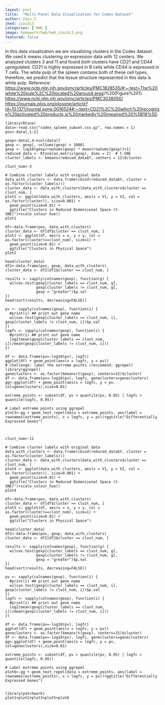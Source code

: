 ```yaml
---
layout: post
title:  "Multi-Panel Data Visualization for Codex Dataset"
author: Zayn Z
jhed: zzaidi3
categories: [ HW6 ]
image: homework/hw6/hw6_zzaidi3.png
featured: false
---
```


In this data visualization we are visualizing clusters in the Codex dataset. We used k means clustering on expression data with 12 centers. We analyzed clusters 3 and 11 and found both clusters have CD21 and CD44 upregulated. CD21 is highly expressed in B cells while CD44 is expressed in T cells. The white pulp of the spleen contains both of these cell types, therefore, we predict that the tissue structure represented in this data is white pulp.
Reference:
https://www.ncbi.nlm.nih.gov/pmc/articles/PMC1828535/#:~:text=The%20white%20pulp%2C%20located%20around,area)%20(Figure%201).
https://www.ncbi.nlm.nih.gov/pmc/articles/PMC3038050/
https://journals.plos.org/plosone/article?id=10.1371/journal.pone.0016524#:~:text=CD21%2C%20which%20recognize%20activated%20products,is%20markedly%20impaired%20%5B18%5D.


```{r}
library(Rtsne)
data<-read.csv("codex_spleen_subset.csv.gz", row.names = 1)
pos<-data[,1:2]

gexp<-data[,4:ncol(data)]
gexp <- gexp[, colSums(gexp) > 1000]
gexp <- log10(gexp/rowSums(gexp) * mean(rowSums(gexp))+1)
reduced_data <- Rtsne(as.matrix(gexp), dims = 2)  # t-SNE
cluster_labels <- kmeans(reduced_data$Y, centers = 12)$cluster

clust_num<-3

# Combine cluster labels with original data
data_with_clusters <- data.frame(cbind(reduced_data$Y, cluster = as.factor(cluster_labels)))
cluster_data <- data_with_clusters[data_with_clusters$cluster == clust_num, ]
plot1 <- ggplot(data_with_clusters, aes(x = V1, y = V2, col = as.factor(cluster)), size=0.001) +
  geom_point(size=0.01) +
  ggtitle("Clusters in Reduced Dimensional Space (t-SNE)")+scale_colour_hue()
plot1

df<-data.frame(pos, data_with_clusters)
cluster_data <- df[df$cluster == clust_num, ]
plot2 <- ggplot(df, aes(x = x, y = y, col = as.factor(cluster)==clust_num), size=1) +
  geom_point(size=0.01) +
  ggtitle("Clusters in Physical Space")
plot2

head(cluster_data)
df2<-data.frame(pos, gexp, data_with_clusters)
cluster_data <- df2[df2$cluster == clust_num, ]

results <- sapply(colnames(gexp), function(g) {
  wilcox.test(gexp[cluster_labels == clust_num, g],
              gexp[cluster_labels != clust_num, g],
              gexp = "greater")$p.val
})
head(sort(results, decreasing=FALSE))

pv <- sapply(colnames(gexp), function(i) {
  #print(i) ## print out gene name
  wilcox.test(gexp[cluster_labels == clust_num, i], gexp[cluster_labels != clust_num, i])$p.val
})
logfc <- sapply(colnames(gexp), function(i) {
  #print(i) ## print out gene name
  log2(mean(gexp[cluster_labels == clust_num, i])/mean(gexp[cluster_labels != clust_num, i]))
})

df <- data.frame(pv=-log10(pv), logfc)
ggplot(df) + geom_point(aes(x = logfc, y = pv))
# challenge: label the extreme points (reccomend: ggrepel)
library(ggrepel)
geneclusters <- as.factor(kmeans(t(gexp), centers=15)$cluster)
df <- data.frame(pv=-log10(pv), logfc, geneclusters=geneclusters)
gg<-ggplot(df) + geom_point(aes(x = logfc, y = pv, col=geneclusters),size=0.01)

extreme_points <- subset(df, pv > quantile(pv, 0.95) | logfc > quantile(logfc, 0.95))

# Label extreme points using ggrepel
plot3<-gg + geom_text_repel(data = extreme_points, aes(label = rownames(extreme_points), x = logfc, y = pv))+ggtitle("Differentially Expressed Genes")



clust_num<-11

# Combine cluster labels with original data
data_with_clusters <- data.frame(cbind(reduced_data$Y, cluster = as.factor(cluster_labels)))
cluster_data <- data_with_clusters[data_with_clusters$cluster == clust_num, ]
plot4 <- ggplot(data_with_clusters, aes(x = V1, y = V2, col = as.factor(cluster)), size=0.001) +
  geom_point(size=0.01) +
  ggtitle("Clusters in Reduced Dimensional Space (t-SNE)")+scale_colour_hue()
plot4

df<-data.frame(pos, data_with_clusters)
cluster_data <- df[df$cluster == clust_num, ]
plot5 <- ggplot(df, aes(x = x, y = y, col = as.factor(cluster)==clust_num), size=1) +
  geom_point(size=0.01) +
  ggtitle("Clusters in Physical Space")

head(cluster_data)
df2<-data.frame(pos, gexp, data_with_clusters)
cluster_data <- df2[df2$cluster == clust_num, ]

results <- sapply(colnames(gexp), function(g) {
  wilcox.test(gexp[cluster_labels == clust_num, g],
              gexp[cluster_labels != clust_num, g],
              gexp = "greater")$p.val
})
head(sort(results, decreasing=FALSE))

pv <- sapply(colnames(gexp), function(i) {
  #print(i) ## print out gene name
  wilcox.test(gexp[cluster_labels == clust_num, i], gexp[cluster_labels != clust_num, i])$p.val
})
logfc <- sapply(colnames(gexp), function(i) {
  #print(i) ## print out gene name
  log2(mean(gexp[cluster_labels == clust_num, i])/mean(gexp[cluster_labels != clust_num, i]))
})

df <- data.frame(pv=-log10(pv), logfc)
ggplot(df) + geom_point(aes(x = logfc, y = pv))
geneclusters <- as.factor(kmeans(t(gexp), centers=15)$cluster)
df <- data.frame(pv=-log10(pv), logfc, geneclusters=geneclusters)
gg<-ggplot(df) + geom_point(aes(x = logfc, y = pv, col=geneclusters),size=0.01)

extreme_points <- subset(df, pv > quantile(pv, 0.95) | logfc > quantile(logfc, 0.95))

# Label extreme points using ggrepel
plot6<-gg + geom_text_repel(data = extreme_points, aes(label = rownames(extreme_points), x = logfc, y = pv))+ggtitle("Differentially Expressed Genes")


library(patchwork)
plot1+plot2+plot3+plot5+plot6


```

